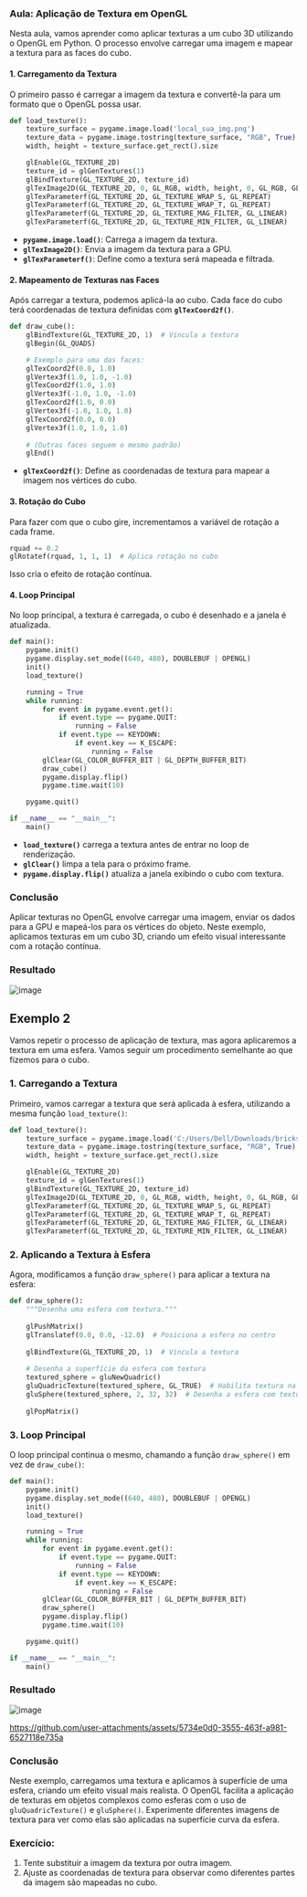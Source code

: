 ### Aula: Aplicação de Textura em OpenGL

Nesta aula, vamos aprender como aplicar texturas a um cubo 3D utilizando o OpenGL em Python. O processo envolve carregar uma imagem e mapear a textura para as faces do cubo.

#### 1. Carregamento da Textura
O primeiro passo é carregar a imagem da textura e convertê-la para um formato que o OpenGL possa usar.

```python
def load_texture():
    texture_surface = pygame.image.load('local_sua_img.png')
    texture_data = pygame.image.tostring(texture_surface, "RGB", True)
    width, height = texture_surface.get_rect().size

    glEnable(GL_TEXTURE_2D)
    texture_id = glGenTextures(1)
    glBindTexture(GL_TEXTURE_2D, texture_id)
    glTexImage2D(GL_TEXTURE_2D, 0, GL_RGB, width, height, 0, GL_RGB, GL_UNSIGNED_BYTE, texture_data)
    glTexParameterf(GL_TEXTURE_2D, GL_TEXTURE_WRAP_S, GL_REPEAT)
    glTexParameterf(GL_TEXTURE_2D, GL_TEXTURE_WRAP_T, GL_REPEAT)
    glTexParameterf(GL_TEXTURE_2D, GL_TEXTURE_MAG_FILTER, GL_LINEAR)
    glTexParameterf(GL_TEXTURE_2D, GL_TEXTURE_MIN_FILTER, GL_LINEAR)
```

- **`pygame.image.load()`**: Carrega a imagem da textura.
- **`glTexImage2D()`**: Envia a imagem da textura para a GPU.
- **`glTexParameterf()`**: Define como a textura será mapeada e filtrada.

#### 2. Mapeamento de Texturas nas Faces
Após carregar a textura, podemos aplicá-la ao cubo. Cada face do cubo terá coordenadas de textura definidas com **`glTexCoord2f()`**.

```python
def draw_cube():
    glBindTexture(GL_TEXTURE_2D, 1)  # Vincula a textura
    glBegin(GL_QUADS)

    # Exemplo para uma das faces:
    glTexCoord2f(0.0, 1.0)
    glVertex3f(1.0, 1.0, -1.0)
    glTexCoord2f(1.0, 1.0)
    glVertex3f(-1.0, 1.0, -1.0)
    glTexCoord2f(1.0, 0.0)
    glVertex3f(-1.0, 1.0, 1.0)
    glTexCoord2f(0.0, 0.0)
    glVertex3f(1.0, 1.0, 1.0)
    
    # (Outras faces seguem o mesmo padrão)
    glEnd()
```

- **`glTexCoord2f()`**: Define as coordenadas de textura para mapear a imagem nos vértices do cubo.

#### 3. Rotação do Cubo
Para fazer com que o cubo gire, incrementamos a variável de rotação a cada frame.

```python
rquad += 0.2
glRotatef(rquad, 1, 1, 1)  # Aplica rotação no cubo
```

Isso cria o efeito de rotação contínua.

#### 4. Loop Principal

No loop principal, a textura é carregada, o cubo é desenhado e a janela é atualizada.

```python
def main():
    pygame.init()
    pygame.display.set_mode((640, 480), DOUBLEBUF | OPENGL)
    init()
    load_texture()

    running = True
    while running:
        for event in pygame.event.get():
            if event.type == pygame.QUIT:
                running = False
            if event.type == KEYDOWN:
                if event.key == K_ESCAPE:
                    running = False
        glClear(GL_COLOR_BUFFER_BIT | GL_DEPTH_BUFFER_BIT)
        draw_cube()
        pygame.display.flip()
        pygame.time.wait(10)

    pygame.quit()

if __name__ == "__main__":
    main()
```

- **`load_texture()`** carrega a textura antes de entrar no loop de renderização.
- **`glClear()`** limpa a tela para o próximo frame.
- **`pygame.display.flip()`** atualiza a janela exibindo o cubo com textura.

### Conclusão

Aplicar texturas no OpenGL envolve carregar uma imagem, enviar os dados para a GPU e mapeá-los para os vértices do objeto. Neste exemplo, aplicamos texturas em um cubo 3D, criando um efeito visual interessante com a rotação contínua.

### Resultado
![image](https://github.com/user-attachments/assets/6262c023-c806-4bad-8ac8-edbf4f9a54ba)

## Exemplo 2

Vamos repetir o processo de aplicação de textura, mas agora aplicaremos a textura em uma esfera. Vamos seguir um procedimento semelhante ao que fizemos para o cubo.

### 1. Carregando a Textura

Primeiro, vamos carregar a textura que será aplicada à esfera, utilizando a mesma função `load_texture()`:

```python
def load_texture():
    texture_surface = pygame.image.load('C:/Users/Dell/Downloads/bricks2.jpg')
    texture_data = pygame.image.tostring(texture_surface, "RGB", True)
    width, height = texture_surface.get_rect().size

    glEnable(GL_TEXTURE_2D)
    texture_id = glGenTextures(1)
    glBindTexture(GL_TEXTURE_2D, texture_id)
    glTexImage2D(GL_TEXTURE_2D, 0, GL_RGB, width, height, 0, GL_RGB, GL_UNSIGNED_BYTE, texture_data)
    glTexParameterf(GL_TEXTURE_2D, GL_TEXTURE_WRAP_S, GL_REPEAT)
    glTexParameterf(GL_TEXTURE_2D, GL_TEXTURE_WRAP_T, GL_REPEAT)
    glTexParameterf(GL_TEXTURE_2D, GL_TEXTURE_MAG_FILTER, GL_LINEAR)
    glTexParameterf(GL_TEXTURE_2D, GL_TEXTURE_MIN_FILTER, GL_LINEAR)
```

### 2. Aplicando a Textura à Esfera

Agora, modificamos a função `draw_sphere()` para aplicar a textura na esfera:

```python
def draw_sphere():
    """Desenha uma esfera com textura."""
    
    glPushMatrix()
    glTranslatef(0.0, 0.0, -12.0)  # Posiciona a esfera no centro
    
    glBindTexture(GL_TEXTURE_2D, 1)  # Vincula a textura
    
    # Desenha a superfície da esfera com textura
    textured_sphere = gluNewQuadric()
    gluQuadricTexture(textured_sphere, GL_TRUE)  # Habilita textura na esfera
    gluSphere(textured_sphere, 2, 32, 32)  # Desenha a esfera com textura
    
    glPopMatrix()
```

### 3. Loop Principal

O loop principal continua o mesmo, chamando a função `draw_sphere()` em vez de `draw_cube()`:

```python
def main():
    pygame.init()
    pygame.display.set_mode((640, 480), DOUBLEBUF | OPENGL)
    init()
    load_texture()

    running = True
    while running:
        for event in pygame.event.get():
            if event.type == pygame.QUIT:
                running = False
            if event.type == KEYDOWN:
                if event.key == K_ESCAPE:
                    running = False
        glClear(GL_COLOR_BUFFER_BIT | GL_DEPTH_BUFFER_BIT)
        draw_sphere()
        pygame.display.flip()
        pygame.time.wait(10)

    pygame.quit()

if __name__ == "__main__":
    main()
```

### Resultado 
![image](https://github.com/user-attachments/assets/eb864315-a56d-48c5-9561-1334bdd7348d)



https://github.com/user-attachments/assets/5734e0d0-3555-463f-a981-6527118e735a


### Conclusão

Neste exemplo, carregamos uma textura e aplicamos à superfície de uma esfera, criando um efeito visual mais realista. O OpenGL facilita a aplicação de texturas em objetos complexos como esferas com o uso de `gluQuadricTexture()` e `gluSphere()`. Experimente diferentes imagens de textura para ver como elas são aplicadas na superfície curva da esfera.

### Exercício:

1. Tente substituir a imagem da textura por outra imagem.
2. Ajuste as coordenadas de textura para observar como diferentes partes da imagem são mapeadas no cubo.

